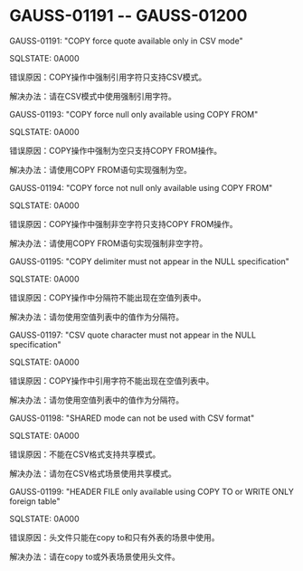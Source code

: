 # GAUSS-01191 -- GAUSS-01200<a name="ZH-CN_TOPIC_0302073040"></a>

GAUSS-01191: "COPY force quote available only in CSV mode"

SQLSTATE: 0A000

错误原因：COPY操作中强制引用字符只支持CSV模式。

解决办法：请在CSV模式中使用强制引用字符。

GAUSS-01193: "COPY force null only available using COPY FROM"

SQLSTATE: 0A000

错误原因：COPY操作中强制为空只支持COPY FROM操作。

解决办法：请使用COPY FROM语句实现强制为空。

GAUSS-01194: "COPY force not null only available using COPY FROM"

SQLSTATE: 0A000

错误原因：COPY操作中强制非空字符只支持COPY FROM操作。

解决办法：请使用COPY FROM语句实现强制非空字符。

GAUSS-01195: "COPY delimiter must not appear in the NULL specification"

SQLSTATE: 0A000

错误原因：COPY操作中分隔符不能出现在空值列表中。

解决办法：请勿使用空值列表中的值作为分隔符。

GAUSS-01197: "CSV quote character must not appear in the NULL specification"

SQLSTATE: 0A000

错误原因：COPY操作中引用字符不能出现在空值列表中。

解决办法：请勿使用空值列表中的值作为分隔符。

GAUSS-01198: "SHARED mode can not be used with CSV format"

SQLSTATE: 0A000

错误原因：不能在CSV格式支持共享模式。

解决办法：请勿在CSV格式场景使用共享模式。

GAUSS-01199: "HEADER FILE only available using COPY TO or WRITE ONLY foreign table"

SQLSTATE: 0A000

错误原因：头文件只能在copy to和只有外表的场景中使用。

解决办法：请在copy to或外表场景使用头文件。

